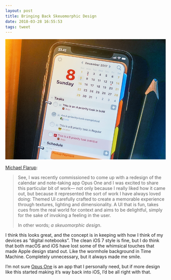 ```yaml
---
layout: post
title: Bringing Back Skeuomorphic Design
date: 2018-03-28 16:55:53
tags: tweet
---
```


<a href="/media/opusone.png"><img src="/media/opusone.png" /></a>

[Michael Flarup][1]: 

> See, I was recently commissioned to come up with a redesign of the calendar and note-taking app Opus One and I was excited to share this particular bit of work— not only because I really liked how it came out, but because it represented the sort of work I have always loved doing: Themed UI carefully crafted to create a memorable experience through textures, lighting and dimensionality. A UI that is fun, takes cues from the real world for context and aims to be delightful, simply for the sake of invoking a feeling in the user. 
> 
> In other words; *a skeuomorphic design*.

I think this looks great, and the concept is in keeping with how I think of my devices as “digital notebooks”. The clean iOS 7 style is fine, but I do think that both macOS and iOS have lost some of the whimsical touches that made Apple design stand out. Like the wormhole background in Time Machine. Completely unnecessary, but it always made me smile. 

I’m not sure [Opus One][2] is an app that I personally need, but if more design like this started making it’s way back into iOS, I’d be all right with that. 



[1]:	https://blog.prototypr.io/bringing-back-skeuomorphic-design-d211cc1c22d2
[2]:	https://itunes.apple.com/us/app/opus-one/id940668697?mt=12